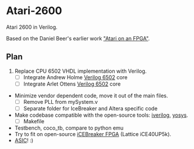 # Atari-2600
Atari 2600 in Verilog.

Based on the Daniel Beer's earlier work ["Atari on an FPGA"](https://people.ece.cornell.edu/land/courses/eceprojectsland/STUDENTPROJ/2006to2007/dbb26/dbb28_meng_report.pdf).

## Plan

1. Replace CPU 6502 VHDL implementation with Verilog.
    - [ ] Integrate Andrew Holme [Verilog 6502](http://www.aholme.co.uk/6502/Main.htm) core
    - [ ] Integrate Arlet Ottens [Verilog 6502](https://github.com/Arlet/verilog-6502) core
- Minimize vendor dependent code, move it out of the main files.
    - [ ] Remove PLL from mySystem.v
    - [ ] Separate folder for IceBreaker and Altera specific code
- Make codebase compatible with the open-source tools: [iverilog](http://iverilog.icarus.com/), [yosys](https://github.com/YosysHQ/yosys).
    - [ ] Makefile
- Testbench, coco_tb, compare to python emu
- Try to fit on open-source [iCEBreaker FPGA](https://www.crowdsupply.com/1bitsquared/icebreaker-fpga) (Lattice iCE40UP5k).
- [ASIC](https://www.zerotoasiccourse.com/)! :)
